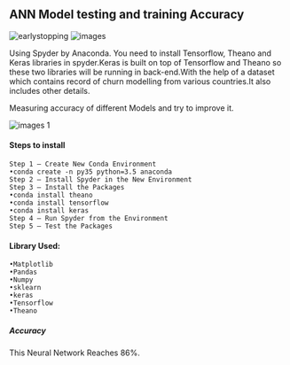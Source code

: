 ## ANN Model testing and training Accuracy
![earlystopping](https://user-images.githubusercontent.com/29937202/42337822-84542bfa-80a5-11e8-919c-de985e71030b.png)
![images](https://user-images.githubusercontent.com/29937202/42337757-5676cc1a-80a5-11e8-9412-78c6f67bf0d5.png)  

Using Spyder by Anaconda. You need to install Tensorflow, Theano and Keras libraries in spyder.Keras is built on top of Tensorflow and Theano so these two  libraries will be running in back-end.With the help of a dataset which contains record of churn modelling from various countries.It also includes other details.

Measuring accuracy of different Models and try to improve it.

![images 1](https://user-images.githubusercontent.com/29937202/42339045-6e171e3e-80a9-11e8-86d5-181766996cd2.png)

#### Steps to install 
~~~
Step 1 — Create New Conda Environment
•conda create -n py35 python=3.5 anaconda
Step 2 — Install Spyder in the New Environment
Step 3 — Install the Packages
•conda install theano
•conda install tensorflow
•conda install keras
Step 4 — Run Spyder from the Environment
Step 5 — Test the Packages

~~~
#### Library Used:
~~~
•Matplotlib
•Pandas
•Numpy
•sklearn
•keras
•Tensorflow
•Theano
~~~

##### Accuracy 
This Neural Network Reaches 86%.
